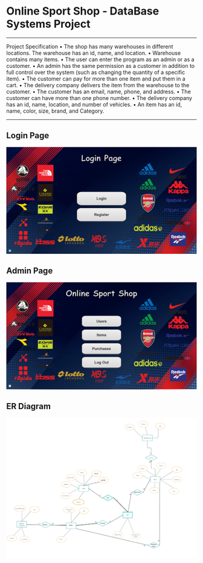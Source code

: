 # Online Sport Shop - DataBase Systems Project
___________________________________________________________
Project Specification
•	The shop has many warehouses in different locations. The warehouse has an id, name, and location.
•	Warehouse contains many items.
•	The user can enter the program as an admin or as a customer.
•	An admin has the same permission as a customer in addition to full control over the system (such as changing the quantity of a specific item).
•	The customer can pay for more than one item and put them in a cart.
•	The delivery company delivers the item from the warehouse to the customer.
•	The customer has an email, name, phone, and address.
•	The customer can have more than one phone number.
•	The delivery company has an id, name, location, and number of vehicles.
•	An item has an id, name, color, size, brand, and Category.
___________________________________________________________
## Login Page
![ Screenshot1](src/images/Login.png)
## Admin Page
![ Screenshot1](src/images/admin.png)
## ER Diagram
![ Screenshot1](ERDiagram.png)
